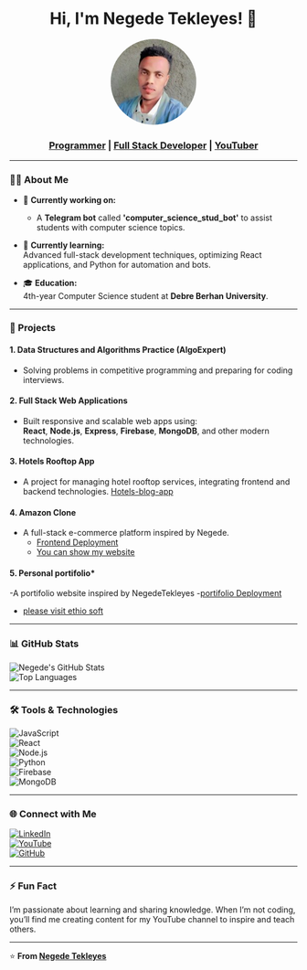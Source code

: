 <h1 align="center">Hi, I'm Negede Tekleyes! 👋</h1>

<p align="center">
  <img src="https://github.com/NegedeTekleyes/portifolio-img/blob/main/git%20profile.jpg" alt="Negede Tekleyes" width="150" style="border-radius: 50%;">
</p>

<h3 align="center">
<a href="https://github.com/NegedeTekleyes">Programmer</a> | 
<a href="https://www.linkedin.com/in/negede-tekleyes/">Full Stack Developer</a> | 
<a href="https://www.youtube.com/@KINGZEREYAYKOB-ee4cu">YouTuber</a>
</h3>

---

### 👨‍💻 About Me
- 🔭 **Currently working on:**  
  - A **Telegram bot** called **'computer_science_stud_bot'** to assist students with computer science topics.  

- 🌱 **Currently learning:**  
  Advanced full-stack development techniques, optimizing React applications, and Python for automation and bots.

- 🎓 **Education:**  
  4th-year Computer Science student at **Debre Berhan University**.

---

### 🚀 Projects
#### **1. Data Structures and Algorithms Practice (AlgoExpert)**  
- Solving problems in competitive programming and preparing for coding interviews.

#### **2. Full Stack Web Applications**  
- Built responsive and scalable web apps using:  
  **React**, **Node.js**, **Express**, **Firebase**, **MongoDB**, and other modern technologies.

#### **3. Hotels Rooftop App**  
- A project for managing hotel rooftop services, integrating frontend and backend technologies.
[Hotels-blog-app](https://github.com/NegedeTekleyes/RoofTop-hotels-mernstack-app)
#### **4. Amazon Clone**  
- A full-stack e-commerce platform inspired by Negede.  
  - [Frontend Deployment](https://github.com/joshmadakor1/Package-Delivery-Pathfinding-Algorithm)
  - [You can show my website](https://amazone-website-negede.netlify.app/)
#### **5. Personal portifolio***
-A portifolio website inspired by NegedeTekleyes
-[portifolio Deployment](https://github.com/NegedeTekleyes/ethio-software)
- [please visit ethio soft](https://ethiosoft.netlify.app/)

---

### 📊 GitHub Stats  
![Negede's GitHub Stats](https://github-readme-stats.vercel.app/api?username=NegedeTekleyes&show_icons=true&theme=radical)  
![Top Languages](https://github-readme-stats.vercel.app/api/top-langs/?username=NegedeTekleyes&layout=compact&theme=radical)  

---

### 🛠️ Tools & Technologies
![JavaScript](https://img.shields.io/badge/JavaScript-F7DF1E?style=for-the-badge&logo=javascript&logoColor=black)  
![React](https://img.shields.io/badge/React-61DAFB?style=for-the-badge&logo=react&logoColor=black)  
![Node.js](https://img.shields.io/badge/Node.js-339933?style=for-the-badge&logo=nodedotjs&logoColor=white)  
![Python](https://img.shields.io/badge/Python-3776AB?style=for-the-badge&logo=python&logoColor=white)  
![Firebase](https://img.shields.io/badge/Firebase-FFCA28?style=for-the-badge&logo=firebase&logoColor=black)  
![MongoDB](https://img.shields.io/badge/MongoDB-47A248?style=for-the-badge&logo=mongodb&logoColor=white)  

---

### 🌐 Connect with Me
[![LinkedIn](https://img.shields.io/badge/LinkedIn-0A66C2?style=for-the-badge&logo=linkedin&logoColor=white)](https://www.linkedin.com/in/negede-tekleyes/)  
[![YouTube](https://img.shields.io/badge/YouTube-FF0000?style=for-the-badge&logo=youtube&logoColor=white)](https://www.youtube.com/@KINGZEREYAYKOB-ee4cu)  
[![GitHub](https://img.shields.io/badge/GitHub-181717?style=for-the-badge&logo=github&logoColor=white)](https://github.com/NegedeTekleyes)

---

### ⚡ Fun Fact
I’m passionate about learning and sharing knowledge. When I’m not coding, you’ll find me creating content for my YouTube channel to inspire and teach others.

---

⭐️ **From [Negede Tekleyes](https://github.com/NegedeTekleyes)** 
